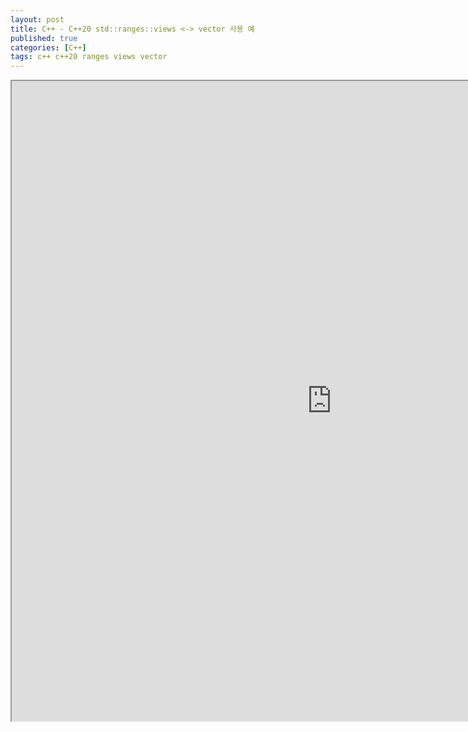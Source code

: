 ```yaml
---
layout: post
title: C++ - C++20 std::ranges::views <-> vector 사용 예
published: true
categories: [C++]
tags: c++ c++20 ranges views vector
---
```

<iframe width="1024" height="1024" src="https://docs.google.com/document/d/e/2PACX-1vSnkut7AuRB_YL2MTKx-hHkniZbWOk_ikSrhjxZmtsAkbbMwYA4IPpKRvyNCJFHjvwxV6RYmGMJoRHD/pub?embedded=true"></iframe>   
  